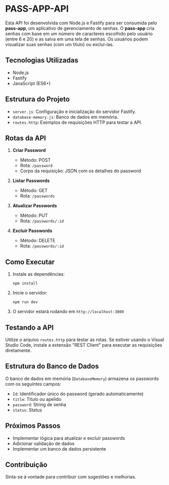 # PASS-APP-API

Esta API foi desenvolvida com Node.js e Fastify para ser consumida pelo **pass-app**, um aplicativo de gerenciamento de senhas. O **pass-app** cria senhas com base em um número de caracteres escolhido pelo usuário (entre 6 e 20) e as salva em uma tela de senhas. Os usuários podem visualizar suas senhas (com um título) ou excluí-las.

## Tecnologias Utilizadas

- Node.js
- Fastify
- JavaScript (ES6+)

## Estrutura do Projeto

- `server.js`: Configuração e inicialização do servidor Fastify.
- `database-memory.js`: Banco de dados em memória.
- `routes.http`: Exemplos de requisições HTTP para testar a API.

## Rotas da API

1. **Criar Password**
   - Método: POST
   - Rota: `/password`
   - Corpo da requisição: JSON com os detalhes do password

2. **Listar Passwords**
   - Método: GET
   - Rota: `/passwords`

3. **Atualizar Passwords**
   - Método: PUT
   - Rota: `/passwords/:id`

4. **Excluir Passwords**
   - Método: DELETE
   - Rota: `/passwords/:id`

## Como Executar

1. Instale as dependências:
   ```
   npm install
   ```

2. Inicie o servidor:
   ```
   npm run dev
   ```

3. O servidor estará rodando em `http://localhost:3000`

## Testando a API

Utilize o arquivo `routes.http` para testar as rotas. Se estiver usando o Visual Studio Code, instale a extensão "REST Client" para executar as requisições diretamente.

## Estrutura do Banco de Dados

O banco de dados em memória (`DatabaseMemory`) armazena os passwords com os seguintes campos:
- `Id`: Identificador único do password (gerado automaticamente)
- `title`: Titulo ou apelido
- `password`: String de senha
- `status`:  Status

## Próximos Passos

- Implementar lógica para atualizar e excluir passwords
- Adicionar validação de dados
- Implementar um banco de dados persistente

## Contribuição

Sinta-se à vontade para contribuir com sugestões e melhorias.
